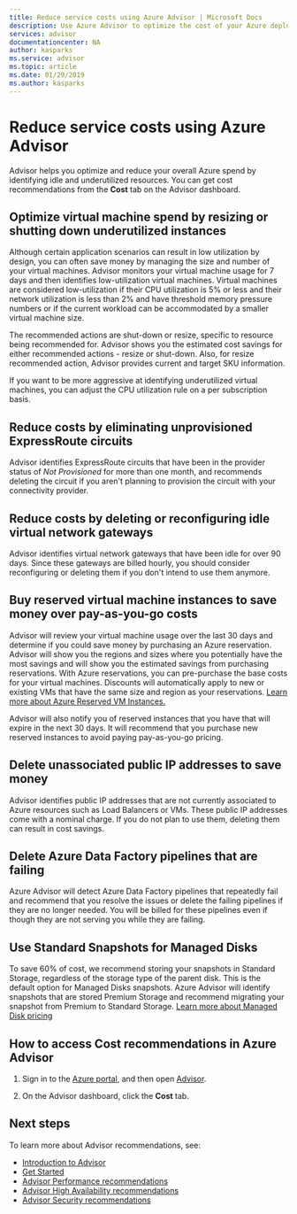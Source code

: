 ```yaml
---
title: Reduce service costs using Azure Advisor | Microsoft Docs
description: Use Azure Advisor to optimize the cost of your Azure deployments.
services: advisor
documentationcenter: NA
author: kasparks
ms.service: advisor
ms.topic: article
ms.date: 01/29/2019
ms.author: kasparks
---
```


# Reduce service costs using Azure Advisor

Advisor helps you optimize and reduce your overall Azure spend by identifying idle and underutilized resources. You can get cost recommendations from the **Cost** tab on the Advisor dashboard.

## Optimize virtual machine spend by resizing or shutting down underutilized instances 

Although certain application scenarios can result in low utilization by design, you can often save money by managing the size and number of your virtual machines. Advisor monitors your virtual machine usage for 7 days and then identifies low-utilization virtual machines.  Virtual machines are considered low-utilization if their CPU utilization is 5% or less and their network utilization is less than 2% and have threshold memory pressure numbers or if the current workload can be accommodated by a smaller virtual machine size.

The recommended actions are shut-down or resize, specific to resource being recommended for. Advisor shows you the estimated cost savings for either recommended actions - resize or shut-down. Also, for resize recommended action, Advisor provides current and target SKU information. 

If you want to be more aggressive at identifying underutilized virtual machines, you can adjust the CPU utilization rule on a per subscription basis.

## Reduce costs by eliminating unprovisioned ExpressRoute circuits

Advisor identifies ExpressRoute circuits that have been in the provider status of *Not Provisioned* for more than one month, and recommends deleting the circuit if you aren't planning to provision the circuit with your connectivity provider.

## Reduce costs by deleting or reconfiguring idle virtual network gateways

Advisor identifies virtual network gateways that have been idle for over 90 days. Since these gateways are billed hourly, you should consider reconfiguring or deleting them if you don't intend to use them anymore. 

## Buy reserved virtual machine instances to save money over pay-as-you-go costs

Advisor will review your virtual machine usage over the last 30 days and determine if you could save money by purchasing an Azure reservation. Advisor will show you the regions and sizes where you potentially have the most savings and will show you the estimated savings from purchasing reservations. With Azure reservations, you can pre-purchase the base costs for your virtual machines. Discounts will automatically apply to new or existing VMs that have the same size and region as your reservations. [Learn more about Azure Reserved VM Instances.](https://azure.microsoft.com/pricing/reserved-vm-instances/)

Advisor will also notify you of reserved instances that you have that will expire in the next 30 days. It will recommend that you purchase new reserved instances to avoid paying pay-as-you-go pricing.

## Delete unassociated public IP addresses to save money

Advisor identifies public IP addresses that are not currently associated to Azure resources such as Load Balancers or VMs. These public IP addresses come with a nominal charge. If you do not plan to use them, deleting them can result in cost savings.

## Delete Azure Data Factory pipelines that are failing

Azure Advisor will detect Azure Data Factory pipelines that repeatedly fail and recommend that you resolve the issues or delete the failing pipelines if they are no longer needed. You will be billed for these pipelines even if though they are not serving you while they are failing. 

## Use Standard Snapshots for Managed Disks
To save 60% of cost, we recommend storing your snapshots in Standard Storage, regardless of the storage type of the parent disk. This is the default option for Managed Disks snapshots. Azure Advisor will identify snapshots that are stored Premium Storage and recommend migrating your snapshot from Premium to Standard Storage. [Learn more about Managed Disk pricing](https://aka.ms/aa_manageddisksnapshot_learnmore)

## How to access Cost recommendations in Azure Advisor

1. Sign in to the [Azure portal](https://portal.azure.com), and then open [Advisor](https://aka.ms/azureadvisordashboard).

2.	On the Advisor dashboard, click the **Cost** tab.

## Next steps

To learn more about Advisor recommendations, see:
* [Introduction to Advisor](advisor-overview.md)
* [Get Started](advisor-get-started.md)
* [Advisor Performance recommendations](advisor-cost-recommendations.md)
* [Advisor High Availability recommendations](advisor-cost-recommendations.md)
* [Advisor Security recommendations](advisor-cost-recommendations.md)
